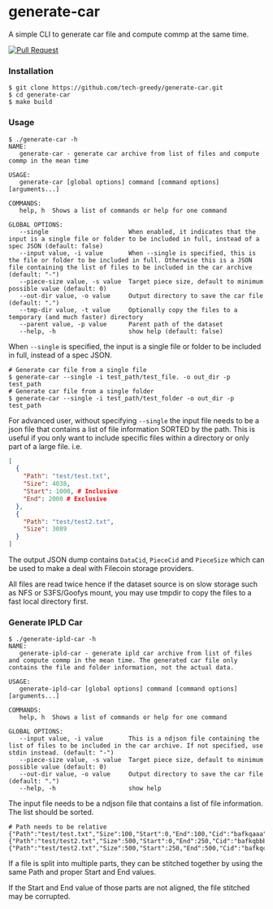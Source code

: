 # generate-car
A simple CLI to generate car file and compute commp at the same time.

[![Pull Request](https://github.com/tech-greedy/generate-car/actions/workflows/pull-request.yml/badge.svg)](https://github.com/tech-greedy/generate-car/actions/workflows/pull-request.yml)

### Installation
```shell
$ git clone https://github.com/tech-greedy/generate-car.git
$ cd generate-car
$ make build
```

### Usage
```shell
$ ./generate-car -h
NAME:
   generate-car - generate car archive from list of files and compute commp in the mean time

USAGE:
   generate-car [global options] command [command options] [arguments...]

COMMANDS:
   help, h  Shows a list of commands or help for one command

GLOBAL OPTIONS:
   --single                      When enabled, it indicates that the input is a single file or folder to be included in full, instead of a spec JSON (default: false)
   --input value, -i value       When --single is specified, this is the file or folder to be included in full. Otherwise this is a JSON file containing the list of files to be included in the car archive (default: "-")
   --piece-size value, -s value  Target piece size, default to minimum possible value (default: 0)
   --out-dir value, -o value     Output directory to save the car file (default: ".")
   --tmp-dir value, -t value     Optionally copy the files to a temporary (and much faster) directory
   --parent value, -p value      Parent path of the dataset
   --help, -h                    show help (default: false)
```

When `--single` is specified, the input is a single file or folder to be included in full, instead of a spec JSON.
```shell
# Generate car file from a single file
$ generate-car --single -i test_path/test_file. -o out_dir -p test_path
# Generate car file from a single folder
$ generate-car --single -i test_path/test_folder -o out_dir -p test_path
```

For advanced user, without specifying `--single` the input file needs to be a json file that contains a list of file information SORTED by the path. This is useful if you only want to include specific files within a directory or only part of a large file. i.e.
```json
[
  {
    "Path": "test/test.txt",
    "Size": 4038,
    "Start": 1000, # Inclusive
    "End": 2000 # Exclusive
  },
  {
    "Path": "test/test2.txt",
    "Size": 3089
  }
]
```

The output JSON dump contains `DataCid`, `PieceCid` and `PieceSize` which can be used to make a deal with Filecoin storage providers.

All files are read twice hence if the dataset source is on slow storage such as NFS or S3FS/Goofys mount, you may use tmpdir to copy the files to a fast local directory first.

### Generate IPLD Car
```shell
$ ./generate-ipld-car -h
NAME:
   generate-ipld-car - generate ipld car archive from list of files and compute commp in the mean time. The generated car file only contains the file and folder information, not the actual data.

USAGE:
   generate-ipld-car [global options] command [command options] [arguments...]

COMMANDS:
   help, h  Shows a list of commands or help for one command

GLOBAL OPTIONS:
   --input value, -i value       This is a ndjson file containing the list of files to be included in the car archive. If not specified, use stdin instead. (default: "-")
   --piece-size value, -s value  Target piece size, default to minimum possible value (default: 0)
   --out-dir value, -o value     Output directory to save the car file (default: ".")
   --help, -h                    show help
```

The input file needs to be a ndjson file that contains a list of file information. The list should be sorted. 
```ndjson
# Path needs to be relative
{"Path":"test/test.txt","Size":100,"Start":0,"End":100,"Cid":"bafkqaaa"}
{"Path":"test/test2.txt","Size":500,"Start":0,"End":250,"Cid":"bafkqbbb"}
{"Path":"test/test2.txt","Size":500,"Start":250,"End":500,"Cid":"bafkqccc"}
```
If a file is split into multiple parts, they can be stitched together by using the same Path and proper Start and End values.

If the Start and End value of those parts are not aligned, the file stitched may be corrupted.


